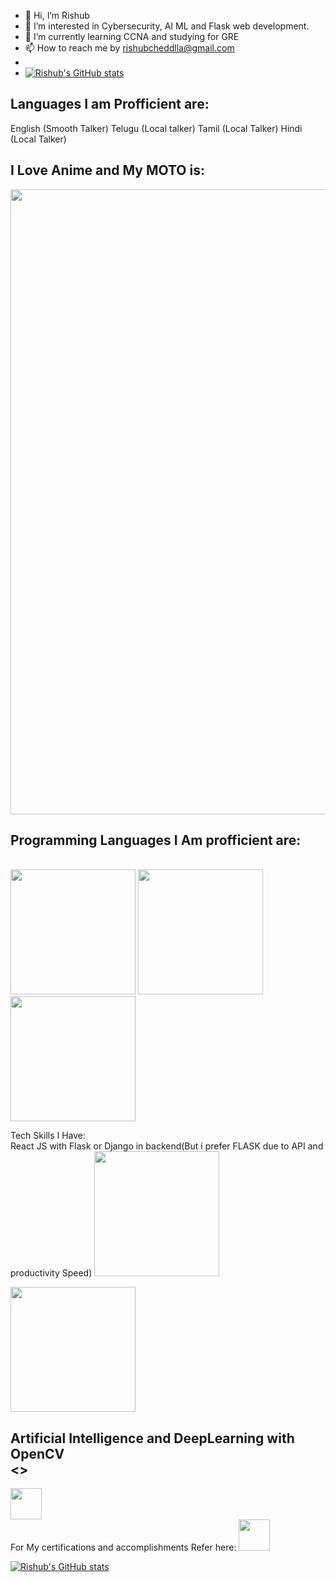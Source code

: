 - 👋 Hi, I’m Rishub
- 👀 I’m interested in Cybersecurity, AI ML and Flask web development.
- 🌱 I’m currently learning CCNA and studying for GRE
- 📫 How to reach me by rishubcheddlla@gmail.com
- 
- [![Rishub's GitHub stats](https://github-readme-stats.vercel.app/api?username=rishub2000&show_icons=true&theme=radical)](https://github.com/rishub2000/github-readme-stats)

<h2>Languages I am Profficient are:</h2>
English (Smooth Talker)
Telugu (Local talker)
Tamil (Local Talker)
Hindi (Local Talker)

<h2>I Love Anime and My MOTO is:</h2>
<center>
  <img src="https://user-images.githubusercontent.com/54368593/114262415-7bef7b80-99fd-11eb-94f9-6d423ce2a01e.png" width="1000">
 </center>

<h2>Programming Languages I Am profficient are:</h2><br>
  <img src="https://user-images.githubusercontent.com/54368593/114262443-9de8fe00-99fd-11eb-8f38-f328736e9671.png" height="200">
  <img src="https://user-images.githubusercontent.com/54368593/114262456-a8a39300-99fd-11eb-9e09-fc181999fa67.png" height="200">
  <img src="https://user-images.githubusercontent.com/54368593/114262464-afcaa100-99fd-11eb-8720-0fcacec402f5.png" height="200">

Tech Skills I Have:<br>
React JS with Flask or Django in backend(But i prefer FLASK due to API and productivity Speed)
  <img src="https://user-images.githubusercontent.com/54368593/114262492-e43e5d00-99fd-11eb-8e5f-d37c96c98d08.png" height="200">

  <img src="https://user-images.githubusercontent.com/54368593/114262501-edc7c500-99fd-11eb-9d2c-16adb5e4ec00.png" height="200">

<h2>Artificial Intelligence and DeepLearning with OpenCV<br><></h2>
<img src="https://user-images.githubusercontent.com/54368593/114262522-0afc9380-99fe-11eb-8799-614a3470a1b2.png" height="50"><br>
For My certifications and accomplishments Refer here:
<a href="https://www.linkedin.com/in/rishub-cheddlla/" class="button">
<img src="https://user-images.githubusercontent.com/54368593/114262569-5a42c400-99fe-11eb-8044-9233fa28088a.png" height="50">
</a>


[![Rishub's GitHub stats](https://github-readme-stats.vercel.app/api?username=rishub2000&show_icons=true&theme=radical)](https://github.com/rishub2000/github-readme-stats)

